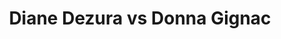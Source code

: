 ---
title: Diane Dezura vs Donna Gignac
player1:
  name: Dezura, Diane
  percent: 86
  wins: 0
  losses: 1
player2:
  name: Gignac, Donna
  percent: 82
  wins: 1
  losses: 0
games:
- player1:
    team: BC
    position: Lead
    percent: 86
    win: 0
    loss: 1
  player2:
    team: SK
    position: Lead
    percent: 82
    win: 1
    loss: 0
  event: Hearts
  year: 2004
  draw: Round Robin(15)
  score: SK 9 - BC 4
- player1:
    team: LAW
    position: Lead
    percent: 95
    win: 0
    loss: 1
  player2:
    team: AND
    position: Lead
    percent: 85
    win: 1
    loss: 0
  event: Trials (Women)
  year: 2001
  draw: Round Robin(4)
  score: LAW 5 - AND 6
- player1:
    team: LAW
    position: Lead
    percent: 90
    win: 1
    loss: 0
  player2:
    team: AND
    position: Lead
    percent: 90
    win: 0
    loss: 1
  event: Trials (Women)
  year: 2001
  draw: Final(11)
  score: AND 3 - LAW 7
---